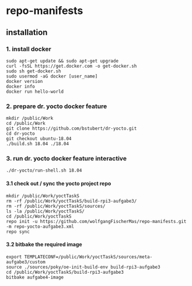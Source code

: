 # repo-manifests

## installation
### 1. install docker
	sudo apt-get update && sudo apt-get upgrade
	curl -fsSL https://get.docker.com -o get-docker.sh
	sudo sh get-docker.sh
	sudo usermod -aG docker [user_name]
	docker version
	docker info
	docker run hello-world				

### 2. prepare dr. yocto docker feature
	mkdir /public/Work
	cd /public/Work
	git clone https://github.com/bstubert/dr-yocto.git
	cd dr-yocto
	git checkout ubuntu-18.04
	./build.sh 18.04 ./18.04

### 3. run dr. yocto docker feature interactive
	./dr-yocto/run-shell.sh 18.04
	
#### 3.1 check out / sync the yocto project repo
	mkdir /public/Work/yoctTaskS
	rm -rf /public/Work/yoctTaskS/build-rpi3-aufgabe3/
	rm -rf /public/Work/yoctTaskS/sources/
	ls -la /public/Work/yoctTaskS/
	cd /public/Work/yoctTaskS
	repo init -u https://github.com/wolfgangFischerMas/repo-manifests.git -m repo-yocto-aufgabe3.xml 
	repo sync 

#### 3.2 bitbake the required image
	export TEMPLATECONF=/public/Work/yoctTaskS/sources/meta-aufgabe3/custom
	source ./sources/poky/oe-init-build-env build-rpi3-aufgabe3
	cd /public/Work/yoctTaskS/build-rpi3-aufgabe3
	bitbake aufgabe4-image
